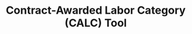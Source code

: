 ---
title: Contract-Awarded Labor Category (CALC) Tool
year:
description: This tool helps federal contracting officers and others find awarded prices to use in negotiations for labor contracts.
external_url: www.nitaac.nih.gov/search/contract-holders?f%5B0%5D=gwac%3A7
content_tags:
type: link
filters: vendor-intelligence
---